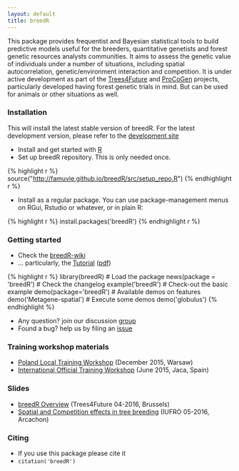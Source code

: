 ```yaml
---
layout: default
title: breedR
---
```


This package provides frequentist and Bayesian statistical tools to build predictive models useful for the breeders, quantitative genetists and forest genetic resources analysts communities. It aims to assess the genetic value of individuals under a number of situations, including spatial autocorrelation, genetic/environment interaction and competition. It is under active development as part of the [Trees4Future](http://www.trees4future.eu/ "T4F") and [ProCoGen](http://www.procogen.eu/) projects, particularly developed having forest genetic trials in mind. But can be used for animals or other situations as well.

### Installation
This will install the latest stable version of breedR. For the latest development version, please refer to the [development site](https://github.com/famuvie/breedR)

-   Install and get started with [R](getR)
-   Set up breedR repository. This is only needed once.

{% highlight r %}
source("http://famuvie.github.io/breedR/src/setup_repo.R")
{% endhighlight r %}

-   Install as a regular package. You can use package-management menus on RGui, Rstudio or whatever, or in plain R:
  
{% highlight r %}
install.packages('breedR')
{% endhighlight r %}


### Getting started
- Check the [breedR-wiki](https://github.com/famuvie/breedR/wiki)
- ... particularly, the [Tutorial](https://github.com/famuvie/breedR/wiki/Overview) ([pdf](https://github.com/famuvie/breedR/wiki/Overview.pdf))

{% highlight r %}
library(breedR)             # Load the package
news(package = 'breedR')    # Check the changelog
example('breedR')           # Check-out the basic example
demo(package='breedR')      # Available demos on features
demo('Metagene-spatial')    # Execute some demos
demo('globulus')
{% endhighlight %}

- Any question? join our discussion [group](http://groups.google.com/group/breedr)
- Found a bug? help us by filing an [issue](https://github.com/famuvie/breedR/issues "Issues page")


### Training workshop materials

- [Poland Local Training Workshop](workshop_IBL) (December 2015, Warsaw) 
- [International Official Training Workshop](workshop) (June 2015, Jaca, Spain)


### Slides

- [breedR Overview](http://prodinra.inra.fr/ft?id={83EC402E-BFD9-445B-BE2E-7E02CC1FD2A2}) (Trees4Future 04-2016, Brussels)
- [Spatial and Competition effects in tree breeding](http://prodinra.inra.fr/ft?id={CCE02CF3-1CEC-495D-B45A-711E8C5B1979}) (IUFRO 05-2016, Arcachon)

### Citing
- If you use this package please cite it
- `citation('breedR')`
